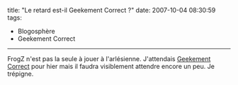 title: "Le retard est-il Geekement Correct ?"
date: 2007-10-04 08:30:59
tags:
  - Blogosphère
  - Geekement Correct
---

FrogZ n'est pas la seule à jouer à l'arlésienne. J'attendais [Geekement Correct](//www.hugedomains.com/domain_profile.cfm?d=geekementcorrect&amp;e=com) pour hier mais il faudra visiblement attendre encore un peu. Je trépigne.